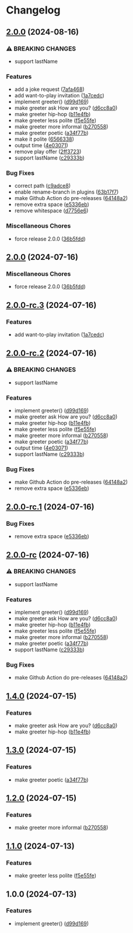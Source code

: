 # Changelog

## [2.0.0](https://github.com/maximzavadskiy/test-release-please/compare/v2.0.0...v2.0.0) (2024-08-16)


### ⚠ BREAKING CHANGES

* support lastName

### Features

* add a joke request ([7afa468](https://github.com/maximzavadskiy/test-release-please/commit/7afa468dc73d0ab941dba51f1cc7a50f55e17f56))
* add want-to-play invitation ([1a7cedc](https://github.com/maximzavadskiy/test-release-please/commit/1a7cedcb4fc2be1f57e7f93cd161322bbbc3fa39))
* implement greeter() ([d99d169](https://github.com/maximzavadskiy/test-release-please/commit/d99d1694f900d27ba26e234eb78700d0c2466fb7))
* make greeter ask How are you? ([d6cc8a0](https://github.com/maximzavadskiy/test-release-please/commit/d6cc8a075abc9135a2ac427965e207902c0f2f9d))
* make greeter hip-hop ([b11e4fb](https://github.com/maximzavadskiy/test-release-please/commit/b11e4fb423618cd0b33a0002f7bdf4f7b8b37c9c))
* make greeter less polite ([f5e55fe](https://github.com/maximzavadskiy/test-release-please/commit/f5e55fe6451b91504c055e1c40f5611f9b24cb65))
* make greeter more informal ([b270558](https://github.com/maximzavadskiy/test-release-please/commit/b270558775e4eaebdc2936a189784147b9ed0347))
* make greeter poetic ([a34f77b](https://github.com/maximzavadskiy/test-release-please/commit/a34f77b71e9f69c10178ecf63d34f4fad0bd953c))
* make it polite ([6566338](https://github.com/maximzavadskiy/test-release-please/commit/6566338619f5b3e6d3ed7c1edd3b3c2a795ea3ba))
* output time ([4e03071](https://github.com/maximzavadskiy/test-release-please/commit/4e030713adbe83c65b1054c104691567dfd399ae))
* remove play offer ([2ff3723](https://github.com/maximzavadskiy/test-release-please/commit/2ff37239a5f4bd457525de36a907d5e5a263176d))
* support lastName ([c29333b](https://github.com/maximzavadskiy/test-release-please/commit/c29333bdc5ffce93a3d4129a63f3db9cb9283019))


### Bug Fixes

* correct path ([c9adce8](https://github.com/maximzavadskiy/test-release-please/commit/c9adce897c7b14f06cb486ec38ca56051d2424be))
* enable rename-branch in plugins ([63b17f7](https://github.com/maximzavadskiy/test-release-please/commit/63b17f7e618a4413f5d291207df27f5ed4f6c17e))
* make Github Action do pre-releases ([64148a2](https://github.com/maximzavadskiy/test-release-please/commit/64148a27ea16b97b126aaff7d84d578a0ba5888c))
* remove extra space ([e5336eb](https://github.com/maximzavadskiy/test-release-please/commit/e5336eb9e162ff7f3deabad36a998cd2ea5d0251))
* remove whitespace ([d7756e6](https://github.com/maximzavadskiy/test-release-please/commit/d7756e6495f07e6cbdb9a50c0fc6346553e4d7ae))


### Miscellaneous Chores

* force release 2.0.0 ([36b5fdd](https://github.com/maximzavadskiy/test-release-please/commit/36b5fdd6618f6819f71e9bd84b4ff8491954c7fc))

## [2.0.0](https://github.com/maximzavadskiy/test-release-please/compare/release-please-v2.0.0-rc.3...release-please-v2.0.0) (2024-07-16)


### Miscellaneous Chores

* force release 2.0.0 ([36b5fdd](https://github.com/maximzavadskiy/test-release-please/commit/36b5fdd6618f6819f71e9bd84b4ff8491954c7fc))

## [2.0.0-rc.3](https://github.com/maximzavadskiy/test-release-please/compare/release-please-v2.0.0-rc.2...release-please-v2.0.0-rc.3) (2024-07-16)


### Features

* add want-to-play invitation ([1a7cedc](https://github.com/maximzavadskiy/test-release-please/commit/1a7cedcb4fc2be1f57e7f93cd161322bbbc3fa39))

## [2.0.0-rc.2](https://github.com/maximzavadskiy/test-release-please/compare/release-please-v2.0.0-rc.1...release-please-v2.0.0-rc.2) (2024-07-16)


### ⚠ BREAKING CHANGES

* support lastName

### Features

* implement greeter() ([d99d169](https://github.com/maximzavadskiy/test-release-please/commit/d99d1694f900d27ba26e234eb78700d0c2466fb7))
* make greeter ask How are you? ([d6cc8a0](https://github.com/maximzavadskiy/test-release-please/commit/d6cc8a075abc9135a2ac427965e207902c0f2f9d))
* make greeter hip-hop ([b11e4fb](https://github.com/maximzavadskiy/test-release-please/commit/b11e4fb423618cd0b33a0002f7bdf4f7b8b37c9c))
* make greeter less polite ([f5e55fe](https://github.com/maximzavadskiy/test-release-please/commit/f5e55fe6451b91504c055e1c40f5611f9b24cb65))
* make greeter more informal ([b270558](https://github.com/maximzavadskiy/test-release-please/commit/b270558775e4eaebdc2936a189784147b9ed0347))
* make greeter poetic ([a34f77b](https://github.com/maximzavadskiy/test-release-please/commit/a34f77b71e9f69c10178ecf63d34f4fad0bd953c))
* output time ([4e03071](https://github.com/maximzavadskiy/test-release-please/commit/4e030713adbe83c65b1054c104691567dfd399ae))
* support lastName ([c29333b](https://github.com/maximzavadskiy/test-release-please/commit/c29333bdc5ffce93a3d4129a63f3db9cb9283019))


### Bug Fixes

* make Github Action do pre-releases ([64148a2](https://github.com/maximzavadskiy/test-release-please/commit/64148a27ea16b97b126aaff7d84d578a0ba5888c))
* remove extra space ([e5336eb](https://github.com/maximzavadskiy/test-release-please/commit/e5336eb9e162ff7f3deabad36a998cd2ea5d0251))

## [2.0.0-rc.1](https://github.com/maximzavadskiy/test-release-please/compare/release-please-v2.0.0-rc...release-please-v2.0.0-rc.1) (2024-07-16)


### Bug Fixes

* remove extra space ([e5336eb](https://github.com/maximzavadskiy/test-release-please/commit/e5336eb9e162ff7f3deabad36a998cd2ea5d0251))

## [2.0.0-rc](https://github.com/maximzavadskiy/test-release-please/compare/release-please-v1.4.0...release-please-v2.0.0-rc) (2024-07-16)


### ⚠ BREAKING CHANGES

* support lastName

### Features

* implement greeter() ([d99d169](https://github.com/maximzavadskiy/test-release-please/commit/d99d1694f900d27ba26e234eb78700d0c2466fb7))
* make greeter ask How are you? ([d6cc8a0](https://github.com/maximzavadskiy/test-release-please/commit/d6cc8a075abc9135a2ac427965e207902c0f2f9d))
* make greeter hip-hop ([b11e4fb](https://github.com/maximzavadskiy/test-release-please/commit/b11e4fb423618cd0b33a0002f7bdf4f7b8b37c9c))
* make greeter less polite ([f5e55fe](https://github.com/maximzavadskiy/test-release-please/commit/f5e55fe6451b91504c055e1c40f5611f9b24cb65))
* make greeter more informal ([b270558](https://github.com/maximzavadskiy/test-release-please/commit/b270558775e4eaebdc2936a189784147b9ed0347))
* make greeter poetic ([a34f77b](https://github.com/maximzavadskiy/test-release-please/commit/a34f77b71e9f69c10178ecf63d34f4fad0bd953c))
* support lastName ([c29333b](https://github.com/maximzavadskiy/test-release-please/commit/c29333bdc5ffce93a3d4129a63f3db9cb9283019))


### Bug Fixes

* make Github Action do pre-releases ([64148a2](https://github.com/maximzavadskiy/test-release-please/commit/64148a27ea16b97b126aaff7d84d578a0ba5888c))

## [1.4.0](https://github.com/maximzavadskiy/test-release-please/compare/v1.3.0...v1.4.0) (2024-07-15)


### Features

* make greeter ask How are you? ([d6cc8a0](https://github.com/maximzavadskiy/test-release-please/commit/d6cc8a075abc9135a2ac427965e207902c0f2f9d))
* make greeter hip-hop ([b11e4fb](https://github.com/maximzavadskiy/test-release-please/commit/b11e4fb423618cd0b33a0002f7bdf4f7b8b37c9c))

## [1.3.0](https://github.com/maximzavadskiy/test-release-please/compare/v1.2.0...v1.3.0) (2024-07-15)


### Features

* make greeter poetic ([a34f77b](https://github.com/maximzavadskiy/test-release-please/commit/a34f77b71e9f69c10178ecf63d34f4fad0bd953c))

## [1.2.0](https://github.com/maximzavadskiy/test-release-please/compare/v1.1.0...v1.2.0) (2024-07-15)


### Features

* make greeter more informal ([b270558](https://github.com/maximzavadskiy/test-release-please/commit/b270558775e4eaebdc2936a189784147b9ed0347))

## [1.1.0](https://github.com/maximzavadskiy/test-release-please/compare/v1.0.0...v1.1.0) (2024-07-13)


### Features

* make greeter less polite ([f5e55fe](https://github.com/maximzavadskiy/test-release-please/commit/f5e55fe6451b91504c055e1c40f5611f9b24cb65))

## 1.0.0 (2024-07-13)


### Features

* implement greeter() ([d99d169](https://github.com/maximzavadskiy/test-release-please/commit/d99d1694f900d27ba26e234eb78700d0c2466fb7))
